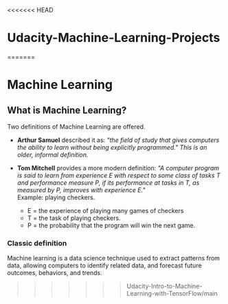 <<<<<<< HEAD
# Udacity-Machine-Learning-Projects
=======
# Machine Learning
## What is Machine Learning?

Two definitions of Machine Learning are offered. 

- **Arthur Samuel** described it as: *"the field of study that gives computers the ability to learn without being explicitly programmed." This is an older, informal definition.*

- **Tom Mitchell** provides a more modern definition: *"A computer program is said to learn from experience E with respect to some class of tasks T and performance measure P, if its performance at tasks in T, as measured by P, improves with experience E."* <br />
Example: playing checkers.
    - E = the experience of playing many games of checkers
    - T = the task of playing checkers.
    - P = the probability that the program will win the next game.

### Classic definition
Machine learning is a data science technique used to extract patterns from data, allowing computers to identify related data, and forecast future outcomes, behaviors, and trends.
>>>>>>> Udacity-Intro-to-Machine-Learning-with-TensorFlow/main
